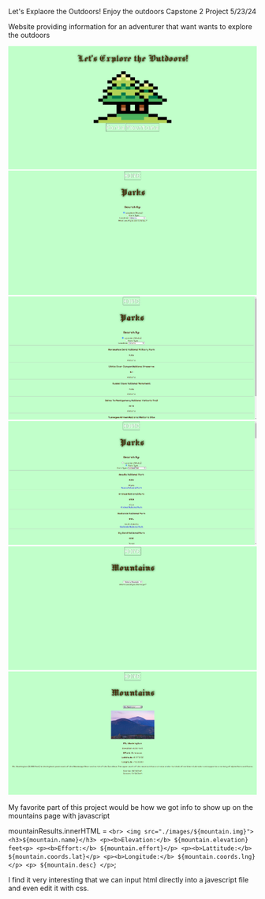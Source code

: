 Let's Explaore the Outdoors!
Enjoy the outdoors Capstone 2 Project 5/23/24

Website providing information for an adventurer that want wants to explore the outdoors

![Home Page](./README/homePage.png)
![Park Page 1](./README/parksPage1.png)
![Park Page 2](./README/parksPage2.png)
![Park Page 3](./README/parksPage3.png)
![Mountain Page 1](./README/mountainsPage.png)
![Mountain Page 2](./README/mountainsPage2.png)

My favorite part of this project would be how we got info to show up on the mountains page with javascript

mountainResults.innerHTML = `
            <br>
            <img src="./images/${mountain.img}">
            <h3>${mountain.name}</h3>
            <p><b>Elevation:</b> ${mountain.elevation} feet<p>
            <p><b>Effort:</b> ${mountain.effort}</p>
            <p><b>Lattitude:</b> ${mountain.coords.lat}</p>
            <p><b>Longitude:</b> ${mountain.coords.lng}</p>
            <p> ${mountain.desc} </p>
        `;

I find it very interesting that we can input html directly into a javescript file and even edit it with css.